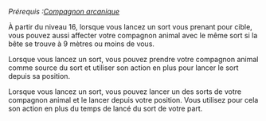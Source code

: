 *Prérequis :[Compagnon arcanique](Compagnon%20arcanique.md)*

À partir du niveau 16, lorsque vous lancez un sort vous prenant pour cible, vous pouvez aussi affecter votre compagnon animal avec le même sort si la bête se trouve à 9 mètres ou moins de vous. 

Lorsque vous lancez un sort, vous pouvez prendre votre compagnon animal comme source du sort et utiliser son action en plus pour lancer le sort depuis sa position.

Lorsque vous lancez un sort, vous pouvez lancer un des sorts de votre compagnon animal et le lancer depuis votre position. Vous utilisez pour cela son action en plus du temps de lancé du sort de votre part.